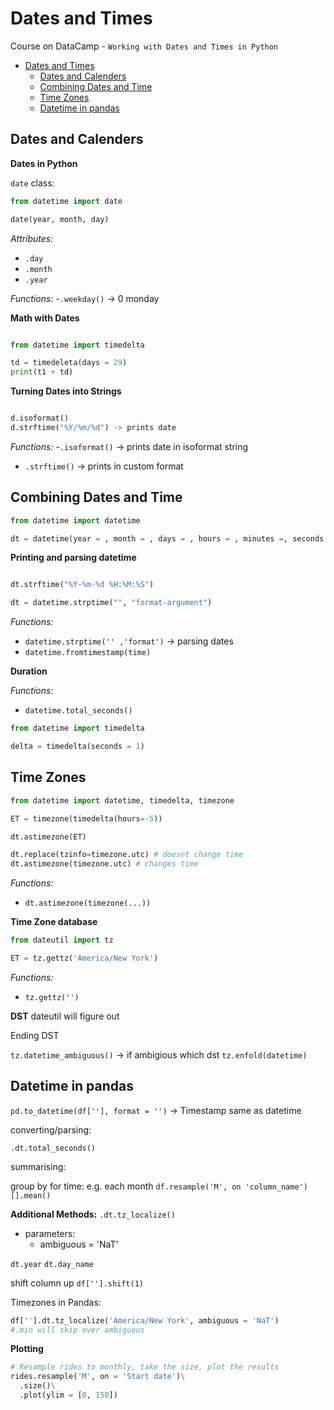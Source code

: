 # Dates and Times

Course on DataCamp - `Working with Dates and Times in Python`

- [Dates and Times](#dates-and-times)
  - [Dates and Calenders](#dates-and-calenders)
  - [Combining Dates and Time](#combining-dates-and-time)
  - [Time Zones](#time-zones)
  - [Datetime in pandas](#datetime-in-pandas)

## Dates and Calenders

**Dates in Python**

`date` class:
```python
from datetime import date

date(year, month, day)

```
*Attributes:*
- `.day`
- `.month`
- `.year`

*Functions:*
-`.weekday()` -> 0 monday 

**Math with Dates**

```python

from datetime import timedelta

td = timedeleta(days = 29)
print(t1 + td)
```
**Turning Dates into Strings**

```python

d.isoformat()
d.strftime("%Y/%m/%d") -> prints date
```
*Functions:*
-`.isoformat()` -> prints date in isoformat string
- `.strftime()` -> prints in custom format
## Combining Dates and Time

```python 
from datetime import datetime

dt = datetime(year = , month = , days = , hours = , minutes =, seconds = , microsecond = )
```

**Printing and parsing datetime**

```python

dt.strftime("%Y-%m-%d %H:%M:%S")

dt = datetime.strptime("", "format-argument")


```
*Functions:*
- `datetime.strptime('' ,'format')` -> parsing dates
- `datetime.fromtimestamp(time)`
 
**Duration**

*Functions:*
- `datetime.total_seconds()` 

```python
from datetime import timedelta

delta = timedelta(seconds = 1)

```

## Time Zones

```python
from datetime import datetime, timedelta, timezone

ET = timezone(timedelta(hours=-5))

dt.astimezone(ET)

dt.replace(tzinfo=timezone.utc) # doesnt change time
dt.astimezone(timezone.utc) # changes time

```
*Functions:*
- `dt.astimezone(timezone(...))` 

**Time Zone database**
```python
from dateutil import tz

ET = tz.gettz('America/New York')
```
*Functions:*
- `tz.gettz('')` 

**DST**
dateutil will figure out

Ending DST

`tz.datetime_ambiguous()` -> if ambigious which dst
`tz.enfold(datetime)`

## Datetime in pandas

`pd.to_datetime(df[''], format = '')`
-> Timestamp same as datetime

converting/parsing:

`.dt.total_seconds()`

summarising:

group by for time: e.g. each month
`df.resample('M', on 'column_name')[].mean()`

**Additional Methods:**
`.dt.tz_localize()`
- parameters:
  - ambiguous = 'NaT' 

`dt.year`
`dt.day_name`

shift column up
`df[''].shift(1)`

Timezones in Pandas:
```python
df[''].dt.tz_localize('America/New York', ambiguous = 'NaT')
#.min will skip over ambiguous
```

**Plotting**

```python
# Resample rides to monthly, take the size, plot the results
rides.resample('M', on = 'Start date')\
  .size()\
  .plot(ylim = [0, 150])

```